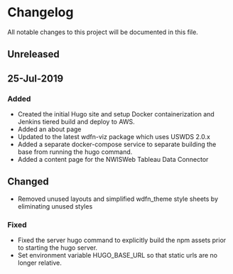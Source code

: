 # Changelog
All notable changes to this project will be documented in this file.

## Unreleased

## 25-Jul-2019
### Added
- Created the initial Hugo site and setup Docker containerization  and Jenkins tiered build and deploy to AWS.
- Added an about page
- Updated to the latest wdfn-viz package which uses USWDS 2.0.x
- Added a separate docker-compose service to separate building the base from running the hugo command.
- Added a content page for the NWISWeb Tableau Data Connector

## Changed
- Removed unused layouts and simplified wdfn_theme style sheets by eliminating unused styles

### Fixed
- Fixed the server hugo command to explicitly build the npm assets prior to starting the hugo server.
- Set environment variable HUGO_BASE_URL so that static urls are no longer relative.
